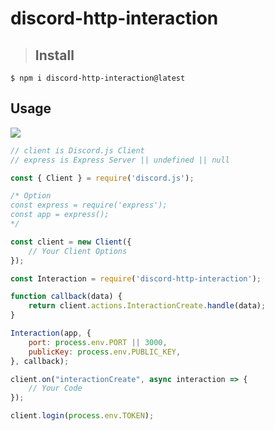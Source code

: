 # discord-http-interaction

> ## Install
```
$ npm i discord-http-interaction@latest
```

## Usage

<img src='https://cdn.discordapp.com/attachments/878276279105884210/1032280415488184330/unknown.png'>

```js
// client is Discord.js Client
// express is Express Server || undefined || null

const { Client } = require('discord.js');

/* Option
const express = require('express');
const app = express();
*/

const client = new Client({
    // Your Client Options
});

const Interaction = require('discord-http-interaction');

function callback(data) {
    return client.actions.InteractionCreate.handle(data);
}

Interaction(app, {
    port: process.env.PORT || 3000,
    publicKey: process.env.PUBLIC_KEY,
}, callback);

client.on("interactionCreate", async interaction => {
    // Your Code
});

client.login(process.env.TOKEN);
```